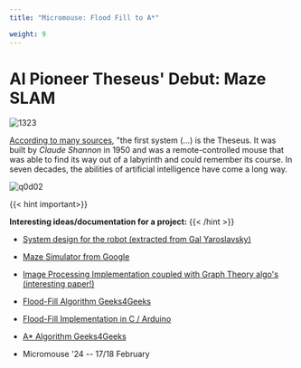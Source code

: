 ```yaml
---
title: "Micromouse: Flood Fill to A*"

weight: 9
---
```



# AI Pioneer Theseus' Debut: Maze SLAM

![1323](https://thebitplayer.com/storage/app/theseus.gif)

[According to many sources](https://webmuseum.mit.edu/detail.php?module=objects&type=related&kv=76066), "the first system (...) is the Theseus. It was built by *Claude Shannon* in 1950 and was a remote-controlled mouse that was able to find its way out of a labyrinth and could remember its course.  In seven decades, the abilities of artificial intelligence have come a long way.


![q0d02](https://j.gifs.com/Yvlr6M.gif)

{{< hint important>}}

**Interesting ideas/documentation for a project:**
{{< /hint >}}

- [System design for the robot (extracted from Gal Yaroslavsky)](http://mbed.org/users/goy5022/code/MicroMouse-v1/file/ce5b1bf38077/Headers/Mapping.h)

- [Maze Simulator from Google](https://code.google.com/p/maze-solver/)

- [Image Processing Implementation coupled with Graph Theory algo's (interesting paper!)](https://www.researchgate.net/publication/321121617_Intelligent_Maze_Solving_Robot_Based_on_Image_Processing_and_Graph_Theory_Algorithms)

- [Flood-Fill Algorithm Geeks4Geeks](https://www.geeksforgeeks.org/flood-fill-algorithm/)

- [Flood-Fill Implementation in C / Arduino](https://github.com/adam2392/ieee_micromouse)

- [A* Algorithm Geeks4Geeks](https://www.geeksforgeeks.org/a-search-algorithm/)

- Micromouse '24 -- 17/18 February

